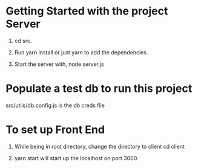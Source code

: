 # Getting Started with the project Server

1) cd src.

2) Run yarn install or just yarn to add the dependencies. 

3) Start the server with, node server.js
# Populate a test db to run this project
src/utils/db.config.js is the db creds file

# To set up Front End 

1) While being in root directory, change the directory to client cd client

2) yarn start will start up the localhost on port 3000.
